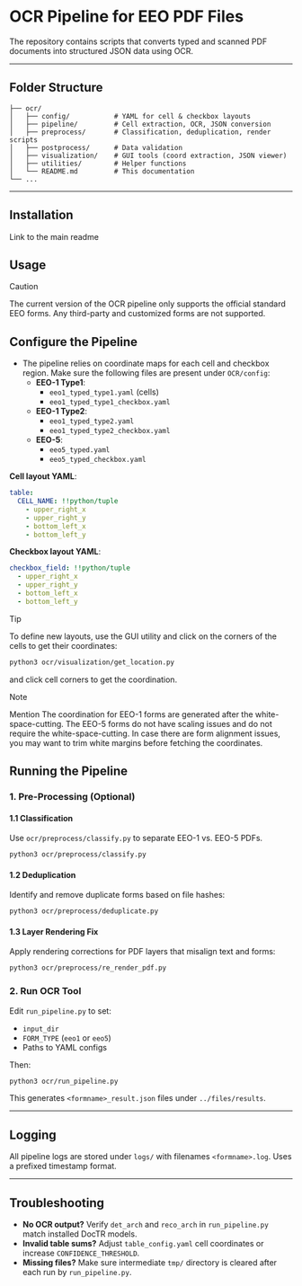 # OCR Pipeline for EEO PDF Files

The repository contains scripts that converts typed and scanned PDF documents into structured JSON data using OCR.

---

## Folder Structure

```
├── ocr/
│   ├── config/           # YAML for cell & checkbox layouts
│   ├── pipeline/         # Cell extraction, OCR, JSON conversion
│   ├── preprocess/       # Classification, deduplication, render scripts
│   ├── postprocess/      # Data validation
│   ├── visualization/    # GUI tools (coord extraction, JSON viewer)
│   ├── utilities/        # Helper functions
│   └── README.md         # This documentation
└── ...
```

---

## Installation
Link to the main readme
## Usage

> [!CAUTION]
> The current version of the OCR pipeline only supports the official standard EEO forms. Any third-party and customized forms are not supported.

## Configure the Pipeline

- The pipeline relies on coordinate maps for each cell and checkbox region. Make sure the following files are present under `OCR/config`:
  - **EEO-1 Type1**:
    - `eeo1_typed_type1.yaml` (cells)
    - `eeo1_typed_type1_checkbox.yaml`
  - **EEO-1 Type2**:
    - `eeo1_typed_type2.yaml`
    - `eeo1_typed_type2_checkbox.yaml`
  - **EEO-5**:
    - `eeo5_typed.yaml`
    - `eeo5_typed_checkbox.yaml`

**Cell layout YAML**:

```yaml
table:
  CELL_NAME: !!python/tuple
    - upper_right_x
    - upper_right_y
    - bottom_left_x
    - bottom_left_y
```

**Checkbox layout YAML**:

```yaml
checkbox_field: !!python/tuple
  - upper_right_x
  - upper_right_y
  - bottom_left_x
  - bottom_left_y
```


> [!TIP]
> To define new layouts, use the GUI utility and click on the corners of the cells to get their coordinates:
>
> ```bash
> python3 ocr/visualization/get_location.py
> ```
>
> and click cell corners to get the coordination.

> [!NOTE]
> Mention 
> The coordination for EEO-1 forms are generated after the white-space-cutting.
> The EEO-5 forms do not have scaling issues and do not require the white-space-cutting.
> In case there are form alignment issues, you may want to trim white margins before fetching the coordinates.

## Running the Pipeline

### 1. Pre-Processing (Optional)

#### 1.1 Classification

Use `ocr/preprocess/classify.py` to separate EEO-1 vs. EEO-5 PDFs.

```bash
python3 ocr/preprocess/classify.py
```

#### 1.2 Deduplication

Identify and remove duplicate forms based on file hashes:

```bash
python3 ocr/preprocess/deduplicate.py
```

#### 1.3 Layer Rendering Fix

Apply rendering corrections for PDF layers that misalign text and forms:

```bash
python3 ocr/preprocess/re_render_pdf.py
```

### 2. Run OCR Tool

Edit `run_pipeline.py` to set:

- `input_dir`
- `FORM_TYPE` (`eeo1` or `eeo5`)
- Paths to YAML configs

Then:

```bash
python3 ocr/run_pipeline.py
```

This generates `<formname>_result.json` files under `../files/results`.

---



## Logging

All pipeline logs are stored under `logs/` with filenames `<formname>.log`. Uses a prefixed timestamp format.

---

## Troubleshooting

- **No OCR output?** Verify `det_arch` and `reco_arch` in `run_pipeline.py` match installed DocTR models.
- **Invalid table sums?** Adjust `table_config.yaml` cell coordinates or increase `CONFIDENCE_THRESHOLD`.
- **Missing files?** Make sure intermediate `tmp/` directory is cleared after each run by `run_pipeline.py`.
